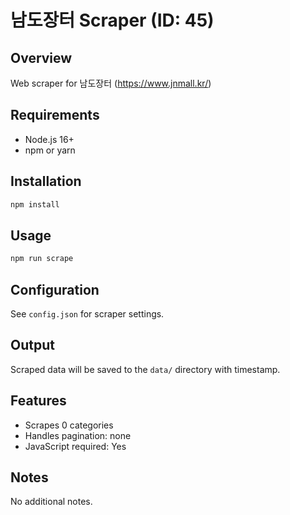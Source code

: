 # 남도장터 Scraper (ID: 45)

## Overview
Web scraper for 남도장터 (https://www.jnmall.kr/)

## Requirements
- Node.js 16+
- npm or yarn

## Installation
```bash
npm install
```

## Usage
```bash
npm run scrape
```

## Configuration
See `config.json` for scraper settings.

## Output
Scraped data will be saved to the `data/` directory with timestamp.

## Features
- Scrapes 0 categories
- Handles pagination: none
- JavaScript required: Yes

## Notes
No additional notes.
